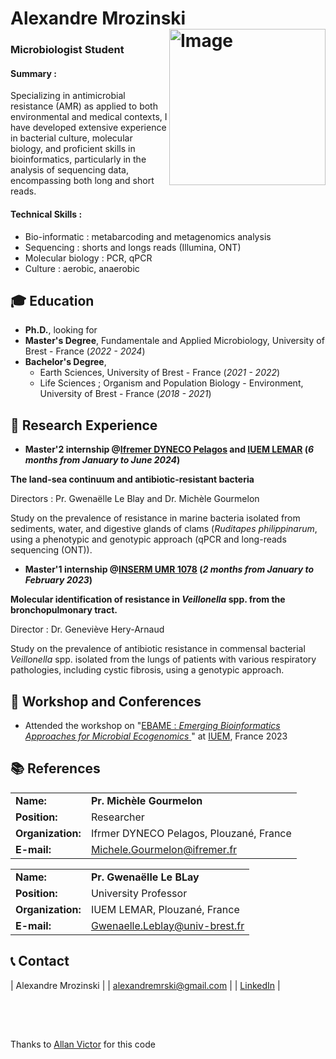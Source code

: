 # Alexandre Mrozinski <img src="https://github.com/AlexandreMrozinski/Resume/assets/114568851/a3727ac1-1fbd-44e2-9bb2-c35b164323ab" alt="Image" align="right" width="250"/>

### **Microbiologist Student**

#### Summary : 
Specializing in antimicrobial resistance (AMR) as applied to both environmental and medical contexts, I have developed extensive experience in bacterial culture, molecular biology, and proficient skills in bioinformatics, particularly in the analysis of sequencing data, encompassing both long and short reads.

#### Technical Skills :

- Bio-informatic : metabarcoding and metagenomics analysis
- Sequencing : shorts and longs reads (Illumina, ONT)
- Molecular biology : PCR, qPCR
- Culture : aerobic, anaerobic 
  
## 🎓 Education
- **Ph.D.**, looking for		  		
- **Master's Degree**, Fundamentale and Applied Microbiology, University of Brest - France (_2022 - 2024_)		        		
- **Bachelor's Degree**,
  - Earth Sciences, University of Brest - France (_2021 - 2022_)
  - Life Sciences ; Organism and Population Biology - Environment, University of Brest - France (_2018 - 2021_)

## 🧫 Research Experience
- **Master'2 internship @<a href="https://www.ifremer.fr/fr" target="_blank">Ifremer DYNECO Pelagos</a> and <a href="https://www-iuem.univ-brest.fr/" target="_blank">IUEM LEMAR</a> (_6 months from January to June 2024_)**

**The land-sea continuum and antibiotic-resistant bacteria**

Directors : Pr. Gwenaëlle Le Blay and Dr. Michèle Gourmelon

Study on the prevalence of resistance in marine bacteria isolated from sediments, water, and digestive glands of clams (_Ruditapes_ _philippinarum_, using a phenotypic and genotypic approach (qPCR and long-reads sequencing (ONT)).

- **Master'1 internship @<a href="https://www.univ-brest.fr/umr1078-genetique-genomique-biotechnologies/fr" target="_blank">INSERM UMR 1078</a> (_2 months from January to February 2023_)**

**Molecular identification of resistance in _Veillonella_ spp. from the bronchopulmonary tract.**

Director : Dr. Geneviève Hery-Arnaud

Study on the prevalence of antibiotic resistance in commensal bacterial _Veillonella_ spp. isolated from the lungs of patients with various respiratory pathologies, including cystic fibrosis, using a genotypic approach.

## 🎤 Workshop and Conferences
- Attended the workshop on "<a href="https://maignienlab.gitlab.io/ebame/" target="_blank">EBAME : _Emerging Bioinformatics Approaches for Microbial Ecogenomics_ </a>" at <a href="https://www-iuem.univ-brest.fr" target="_blank">IUEM</a>, France 2023

## 📚 References

|     |     |
|:----|:----|
| **Name:** | **Pr. Michèle Gourmelon** |
| **Position:** | Researcher |
| **Organization:** | Ifrmer DYNECO Pelagos, Plouzané, France |
| **E-mail:** | <a href="mailto:Michele.Gourmelon@ifremer.fr">Michele.Gourmelon@ifremer.fr</a> |

|     |     |
|:----|:----|
| **Name:** | **Pr. Gwenaëlle Le BLay** |
| **Position:** | University Professor |
| **Organization:** | IUEM LEMAR, Plouzané, France |
| **E-mail:** | <a href="mailto:Gwenaelle.Leblay@univ-brest.fr">Gwenaelle.Leblay@univ-brest.fr</a> |


## 📞 Contact

| Alexandre Mrozinski | 
| <a href="mailto:alexandremrski@gmail.com">alexandremrski@gmail.com</a> | 
| <a href="https://linkedin.com/in/alexandre-mrozinski-0a7026239/" target="_blank">LinkedIn</a>  | 

<br>
<br>

##

Thanks to <a href="https://github.com/Allan-gitrepos">Allan Victor</a> for this code 
